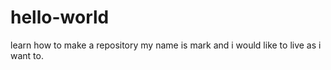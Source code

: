 # hello-world
learn how to make a repository
my name is mark and i would like to live as i want to.
